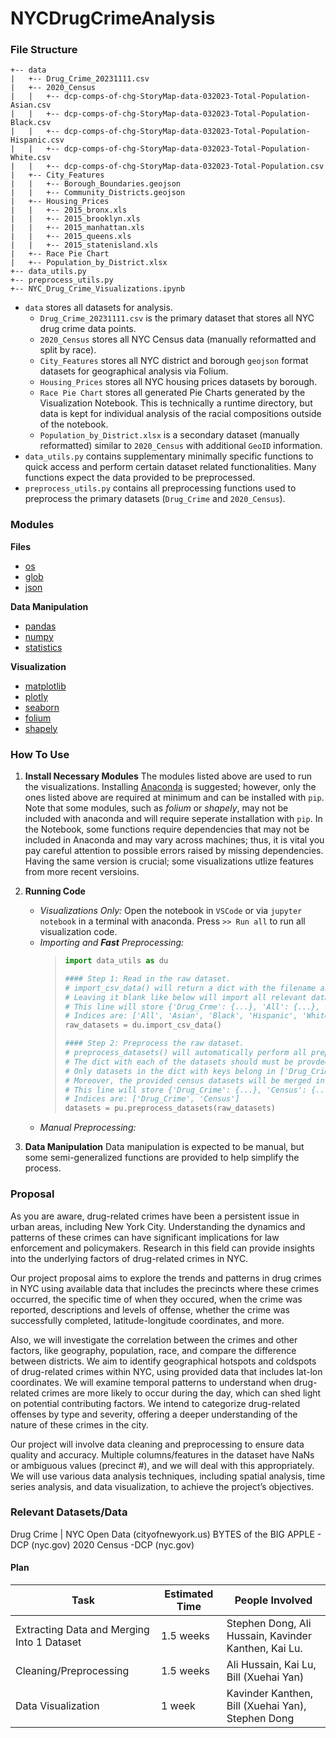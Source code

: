 # NYCDrugCrimeAnalysis

### File Structure
```
+-- data
|   +-- Drug_Crime_20231111.csv
|   +-- 2020_Census
|   |   +-- dcp-comps-of-chg-StoryMap-data-032023-Total-Population-Asian.csv
|   |   +-- dcp-comps-of-chg-StoryMap-data-032023-Total-Population-Black.csv
|   |   +-- dcp-comps-of-chg-StoryMap-data-032023-Total-Population-Hispanic.csv
|   |   +-- dcp-comps-of-chg-StoryMap-data-032023-Total-Population-White.csv
|   |   +-- dcp-comps-of-chg-StoryMap-data-032023-Total-Population.csv
|   +-- City_Features
|   |   +-- Borough_Boundaries.geojson
|   |   +-- Community_Districts.geojson
|   +-- Housing_Prices
|   |   +-- 2015_bronx.xls
|   |   +-- 2015_brooklyn.xls
|   |   +-- 2015_manhattan.xls
|   |   +-- 2015_queens.xls
|   |   +-- 2015_statenisland.xls
|   +-- Race Pie Chart
|   +-- Population_by_District.xlsx
+-- data_utils.py
+-- preprocess_utils.py
+-- NYC_Drug_Crime_Visualizations.ipynb
```
* `data` stores all datasets for analysis.
    * `Drug_Crime_20231111.csv` is the primary dataset that stores all NYC drug crime data points.
    * `2020_Census` stores all NYC Census data (manually reformatted and split by race).
    * `City_Features` stores all NYC district and borough `geojson` format datasets for geographical analysis via Folium.
    * `Housing_Prices` stores all NYC housing prices datasets by borough.
    * `Race Pie Chart` stores all generated Pie Charts generated by the Visualization Notebook. This is technically a runtime directory, but data is kept for individual analysis of the racial compositions outside of the notebook.
    * `Population_by_District.xlsx` is a secondary dataset (manually reformatted) similar to `2020_Census` with additional `GeoID` information.
* `data_utils.py` contains supplementary minimally specific functions to quick access and perform certain dataset related functionalities. Many functions expect the data provided to be preprocessed.
* `preprocess_utils.py` contains all preprocessing functions used to preprocess the primary datasets (`Drug_Crime` and `2020_Census`).

### Modules
**Files**
* [os](https://docs.python.org/3/library/os.html)
* [glob](https://docs.python.org/3/library/glob.html)
* [json]()

**Data Manipulation**
* [pandas](https://pandas.pydata.org/docs/reference/index.html)
* [numpy](https://numpy.org/doc/stable/reference/index.html#reference)
* [statistics]()

**Visualization**
* [matplotlib]()
* [plotly]()
* [seaborn]()
* [folium]()
* [shapely]()

### How To Use
1. **Install Necessary Modules**
The modules listed above are used to run the visualizations. Installing [Anaconda](https://www.anaconda.com/) is suggested; however, only the ones listed above are required at minimum and can be installed with `pip`. Note that some modules, such as *folium* or *shapely*, may not be included with anaconda and will require seperate installation with `pip`. In the Notebook, some functions require dependencies that may not be included in Anaconda and may vary across machines; thus, it is vital you pay careful attention to possible errors raised by missing dependencies. Having the same version is crucial; some visualizations utlize features from more recent versioins.
2. **Running Code**
    - *Visualizations Only:* Open the notebook in `VSCode` or via `jupyter notebook` in a terminal with anaconda. Press `>> Run all` to run all visualization code.
    - *Importing and **Fast** Preprocessing:*
        > ```Python
        > import data_utils as du
        > 
        > #### Step 1: Read in the raw dataset. 
        > # import_csv_data() will return a dict with the filename as the key and the dataset as a pd.DataFrame as the value.
        > # Leaving it blank like below will import all relevant datasets (Drug_Crime and 2020_Census/) and also rename them to a simplified form. Note: If you have other .csv datasets, their keys *will not* be renamed.
        > # This line will store {'Drug_Crme': {...}, 'All': {...}, 'Asian': {...}, 'White': {...}, ...}
        > # Indices are: ['All', 'Asian', 'Black', 'Hispanic', 'White']
        > raw_datasets = du.import_csv_data()
        >
        > #### Step 2: Preprocess the raw dataset.
        > # preprocess_datasets() will automatically perform all preprocessing on the primary datasets (Drug_Crime, 2020_Census).
        > # The dict with each of the datasets should must be provded for any preprocessing to occur; however, the dict is not required to be filled or complete with all the raw_datasets. Although, it is better to do so in order to preprocess all at once.
        > # Only datasets in the dict with keys belong in ['Drug_Crime', 'All', 'Asian', 'Black', 'Hispanic', 'White'] will be preprocessed.
        > # Moreover, the provided census datasets will be merged into one dataset.
        > # This line will store {'Drug_Crime': {...}, 'Census': {...}}
        > # Indices are: ['Drug_Crime', 'Census']
        > datasets = pu.preprocess_datasets(raw_datasets)
        > ```
    - *Manual Preprocessing:*

3. **Data Manipulation**
Data manipulation is expected to be manual, but some semi-generalized functions are provided to help simplify the process.


### Proposal
As you are aware, drug-related crimes have been a persistent issue in urban areas, including New York City. Understanding the dynamics and patterns of these crimes can have significant implications for law enforcement and policymakers. Research in this field can provide insights into the underlying factors of drug-related crimes in NYC.

Our project proposal aims to explore the trends and patterns in drug crimes in NYC using available data that includes the precincts where these crimes occurred, the specific time of when they occured, when the crime was reported, descriptions and levels of offense, whether the crime was successfully completed, latitude-longitude coordinates, and more.

Also, we will investigate the correlation between the crimes and other factors, like geography, population, race, and compare the difference between districts. We aim to identify geographical hotspots and coldspots of drug-related crimes within NYC, using provided data that includes lat-lon coordinates. We will examine temporal patterns to understand when drug-related crimes are more likely to occur during the day, which can shed light on potential contributing factors. We intend to categorize drug-related offenses by type and severity, offering a deeper understanding of the nature of these crimes in the city.

Our project will involve data cleaning and preprocessing to ensure data quality and accuracy. Multiple columns/features in the dataset have NaNs or ambiguous values (precinct #), and we will deal with this appropriately. We will use various data analysis techniques, including spatial analysis, time series analysis, and data visualization, to achieve the project’s objectives.

### Relevant Datasets/Data
Drug Crime | NYC Open Data (cityofnewyork.us)
BYTES of the BIG APPLE - DCP (nyc.gov)
2020 Census -DCP (nyc.gov)

#### Plan
| Task | Estimated Time | People Involved |
| ---- | ---- | ---- |
| Extracting Data and Merging Into 1 Dataset | 1.5 weeks | Stephen Dong, Ali Hussain, Kavinder Kanthen, Kai Lu. |
| Cleaning/Preprocessing | 1.5 weeks | Ali Hussain, Kai Lu, Bill (Xuehai Yan) |
| Data Visualization | 1 week | Kavinder Kanthen, Bill (Xuehai Yan), Stephen Dong |